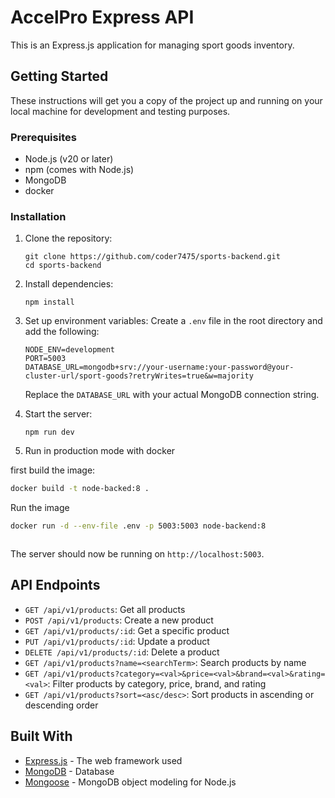 # AccelPro Express API

This is an Express.js application for managing sport goods inventory.

## Getting Started

These instructions will get you a copy of the project up and running on your local machine for development and testing purposes.

### Prerequisites

- Node.js (v20 or later)
- npm (comes with Node.js)
- MongoDB
- docker

### Installation

1. Clone the repository:

   ```
   git clone https://github.com/coder7475/sports-backend.git
   cd sports-backend
   ```

2. Install dependencies:

   ```
   npm install
   ```

3. Set up environment variables:
   Create a `.env` file in the root directory and add the following:

   ```
   NODE_ENV=development
   PORT=5003
   DATABASE_URL=mongodb+srv://your-username:your-password@your-cluster-url/sport-goods?retryWrites=true&w=majority
   ```

   Replace the `DATABASE_URL` with your actual MongoDB connection string.

4. Start the server:

   ```
   npm run dev
   ```

5. Run in production mode with docker

first build the image:

```bash
docker build -t node-backed:8 .
```

Run the image

```bash
docker run -d --env-file .env -p 5003:5003 node-backend:8
```

```bash

```

The server should now be running on `http://localhost:5003`.

## API Endpoints

- `GET /api/v1/products`: Get all products
- `POST /api/v1/products`: Create a new product
- `GET /api/v1/products/:id`: Get a specific product
- `PUT /api/v1/products/:id`: Update a product
- `DELETE /api/v1/products/:id`: Delete a product
- `GET /api/v1/products?name=<searchTerm>`: Search products by name
- `GET /api/v1/products?category=<val>&price=<val>&brand=<val>&rating=<val>`: Filter products by category, price, brand, and rating
- `GET /api/v1/products?sort=<asc/desc>`: Sort products in ascending or descending order

## Built With

- [Express.js](https://expressjs.com/) - The web framework used
- [MongoDB](https://www.mongodb.com/) - Database
- [Mongoose](https://mongoosejs.com/) - MongoDB object modeling for Node.js

